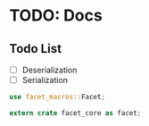 # TODO: Docs

## Todo List

- [ ] Deserialization
- [ ] Serialization

```rust
use facet_macros::Facet;

extern crate facet_core as facet;

```
